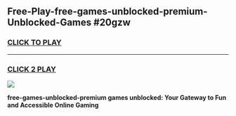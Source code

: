 
## Free-Play-free-games-unblocked-premium-Unblocked-Games #20gzw
<h3>
<a href="https://news.freeplayer.one?title=free-games-unblocked-premium&ref=8M">CLICK TO PLAY</a></h3>
<hr>

<h3>
<a href="https://news.freeplayer.one?title=free-games-unblocked-premium&ref=8M">CLICK 2 PLAY</a>
  
</h3>

<a href="https://news.freeplayer.one?title=free-games-unblocked-premium&ref=8M"><img src="https://clearcache.store/games.png"></a>


**free-games-unblocked-premium games unblocked: Your Gateway to Fun and Accessible Online Gaming**
